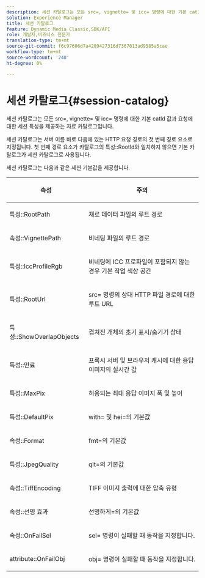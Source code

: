 ```yaml
---
description: 세션 카탈로그는 모든 src=, vignette= 및 icc= 명령에 대한 기본 catId 값과 요청에 대한 세션 특성을 제공하는 자료 카탈로그입니다.
solution: Experience Manager
title: 세션 카탈로그
feature: Dynamic Media Classic,SDK/API
role: 개발자,비즈니스 전문가
translation-type: tm+mt
source-git-commit: f6c97606d7a4209427316d7367013ad9585a5cae
workflow-type: tm+mt
source-wordcount: '248'
ht-degree: 0%

---
```



# 세션 카탈로그{#session-catalog}

세션 카탈로그는 모든 src=, vignette= 및 icc= 명령에 대한 기본 catId 값과 요청에 대한 세션 특성을 제공하는 자료 카탈로그입니다.

세션 카탈로그는 서버 이름 바로 다음에 있는 HTTP 요청 경로의 첫 번째 경로 요소로 지정됩니다. 첫 번째 경로 요소가 카탈로그의 특성::RootId와 일치하지 않으면 기본 카탈로그가 세션 카탈로그로 사용됩니다.

세션 카탈로그는 다음과 같은 세션 기본값을 제공합니다.

<table id="table_DB5E0DD8E9B440A4964A1326433597C8"> 
 <thead> 
  <tr> 
   <th class="entry"> <p>속성 </p> </th> 
   <th class="entry"> <p>주의 </p> </th> 
  </tr> 
 </thead>
 <tbody> 
  <tr> 
   <td> <p> <span class="codeph"> 특성::RootPath</span> </p> </td> 
   <td> <p> 재료 데이터 파일의 루트 경로 </p> </td> 
  </tr> 
  <tr> 
   <td> <p> <span class="codeph"> 속성::VignettePath</span> </p> </td> 
   <td> <p> 비네팅 파일의 루트 경로 </p> </td> 
  </tr> 
  <tr> 
   <td> <p> <span class="codeph"> 특성::IccProfileRgb</span> </p> </td> 
   <td> <p> 비네팅에 ICC 프로파일이 포함되지 않는 경우 기본 작업 색상 공간 </p> </td> 
  </tr> 
  <tr> 
   <td> <p> <span class="codeph"> 특성::RootUrl</span> </p> </td> 
   <td> <p> <span class="codeph"> src=</span> 명령의 상대 HTTP 파일 경로에 대한 루트 URL </p> </td> 
  </tr> 
  <tr> 
   <td> <p> <span class="codeph"> 특성::ShowOverlapObjects</span> </p> </td> 
   <td> <p> 겹쳐진 개체의 초기 표시/숨기기 상태 </p> </td> 
  </tr> 
  <tr> 
   <td> <p> <span class="codeph"> 특성::만료</span> </p> </td> 
   <td> <p> 프록시 서버 및 브라우저 캐시에 대한 응답 이미지의 실시간 값 </p> </td> 
  </tr> 
  <tr> 
   <td> <p> <span class="codeph"> 특성::MaxPix</span> </p> </td> 
   <td> <p> 허용되는 최대 응답 이미지 폭 및 높이 </p> </td> 
  </tr> 
  <tr> 
   <td> <p> <span class="codeph"> 특성::DefaultPix</span> </p> </td> 
   <td> <p> <span class="codeph"> with=</span> 및 <span class="codeph"> hei=</span>의 기본값 </p> </td> 
  </tr> 
  <tr> 
   <td> <p> <span class="codeph"> 속성::Format</span> </p> </td> 
   <td> <p> <span class="codeph"> fmt=</span>의 기본값 </p> </td> 
  </tr> 
  <tr> 
   <td> <p> <span class="codeph"> 특성::JpegQuality</span> </p> </td> 
   <td> <p> <span class="codeph"> qlt=</span>의 기본값 </p> </td> 
  </tr> 
  <tr> 
   <td> <p> <span class="codeph"> 속성::TiffEncoding</span> </p> </td> 
   <td> <p> TIFF 이미지 출력에 대한 압축 유형 </p> </td> 
  </tr> 
  <tr> 
   <td> <p> <span class="codeph"> 속성::선명 효과</span> </p> </td> 
   <td> <p> <span class="codeph"> 선명하게=</span>의 기본값 </p> </td> 
  </tr> 
  <tr> 
   <td> <p> <span class="codeph"> 속성::OnFailSel</span> </p> </td> 
   <td> <p> <span class="codeph"> sel=</span> 명령이 실패할 때 동작을 지정합니다. </p> </td> 
  </tr> 
  <tr> 
   <td> <p> <span class="codeph"> attribute::OnFailObj</span> </p> </td> 
   <td> <p> <span class="codeph"> obj=</span> 명령이 실패할 때 동작을 지정합니다. </p> </td> 
  </tr> 
 </tbody> 
</table>

